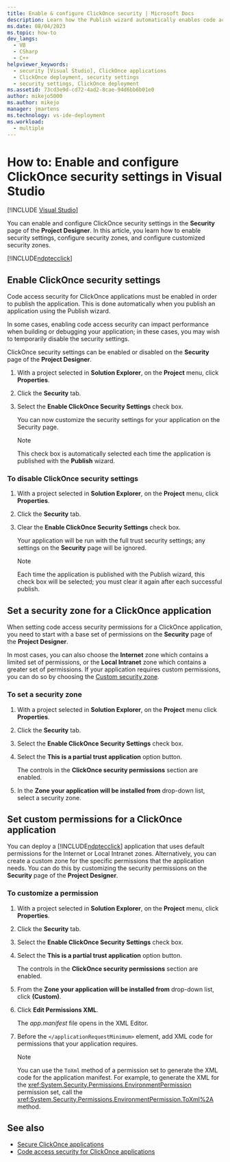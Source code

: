 ```yaml
---
title: Enable & configure ClickOnce security | Microsoft Docs
description: Learn how the Publish wizard automatically enables code access security for ClickOnce applications to publish the application.
ms.date: 08/04/2023
ms.topic: how-to
dev_langs: 
  - VB
  - CSharp
  - C++
helpviewer_keywords: 
  - security [Visual Studio], ClickOnce applications
  - ClickOnce deployment, security settings
  - security settings, ClickOnce deployment
ms.assetid: 73cd3e9d-cd72-4ad2-8cae-94d6bb6b01e0
author: mikejo5000
ms.author: mikejo
manager: jmartens
ms.technology: vs-ide-deployment
ms.workload: 
  - multiple
---
```

# How to: Enable and configure ClickOnce security settings in Visual Studio

 [!INCLUDE [Visual Studio](~/includes/applies-to-version/vs-windows-only.md)]

You can enable and configure ClickOnce security settings in the **Security** page of the **Project Designer**. In this article, you learn how to enable security settings, configure security zones, and configure customized security zones.

 [!INCLUDE[ndptecclick](../deployment/includes/dotnet-task-unsupported.md)]

## Enable ClickOnce security settings

Code access security for ClickOnce applications must be enabled in order to publish the application. This is done automatically when you publish an application using the Publish wizard.

In some cases, enabling code access security can impact performance when building or debugging your application; in these cases, you may wish to temporarily disable the security settings.

ClickOnce security settings can be enabled or disabled on the **Security** page of the **Project Designer**.

1. With a project selected in **Solution Explorer**, on the **Project** menu, click **Properties**.

2. Click the **Security** tab.

3. Select the **Enable ClickOnce Security Settings** check box.

     You can now customize the security settings for your application on the Security page.

    > [!NOTE]
    > This check box is automatically selected each time the application is published with the **Publish** wizard.

### To disable ClickOnce security settings

1. With a project selected in **Solution Explorer**, on the **Project** menu, click **Properties**.

2. Click the **Security** tab.

3. Clear the **Enable ClickOnce Security Settings** check box.

     Your application will be run with the full trust security settings; any settings on the **Security** page will be ignored.

    > [!NOTE]
    > Each time the application is published with the Publish wizard, this check box will be selected; you must clear it again after each successful publish.

## Set a security zone for a ClickOnce application

When setting code access security permissions for a ClickOnce application, you need to start with a base set of permissions on the **Security** page of the **Project Designer**.

In most cases, you can also choose the **Internet** zone which contains a limited set of permissions, or the **Local Intranet** zone which contains a greater set of permissions. If your application requires custom permissions, you can do so by choosing the [Custom security zone](#set-custom-permissions-for-a-clickonce-application).

### To set a security zone

1. With a project selected in **Solution Explorer**, on the **Project** menu click **Properties**.

2. Click the **Security** tab.

3. Select the **Enable ClickOnce Security Settings** check box.

4. Select the **This is a partial trust application** option button.

     The controls in the **ClickOnce security permissions** section are enabled.

5. In the **Zone your application will be installed from** drop-down list, select a security zone.

## Set custom permissions for a ClickOnce application

You can deploy a [!INCLUDE[ndptecclick](../deployment/includes/ndptecclick_md.md)] application that uses default permissions for the Internet or Local Intranet zones. Alternatively, you can create a custom zone for the specific permissions that the application needs. You can do this by customizing the security permissions on the **Security** page of the **Project Designer**.

### To customize a permission

1. With a project selected in **Solution Explorer**, on the **Project** menu, click **Properties**.

2. Click the **Security** tab.

3. Select the **Enable ClickOnce Security Settings** check box.

4. Select the **This is a partial trust application** option button.

     The controls in the **ClickOnce security permissions** section are enabled.

5. From the **Zone your application will be installed from** drop-down list, click **(Custom)**.

6. Click **Edit Permissions XML**.

     The *app.manifest* file opens in the XML Editor.

7. Before the `</applicationRequestMinimum>` element, add XML code for permissions that your application requires.

    > [!NOTE]
    > You can use the `ToXml` method of a permission set to generate the XML code for the application manifest. For example, to generate the XML for the <xref:System.Security.Permissions.EnvironmentPermission> permission set, call the <xref:System.Security.Permissions.EnvironmentPermission.ToXml%2A> method.

## See also

- [Secure ClickOnce applications](../deployment/securing-clickonce-applications.md)
- [Code access security for ClickOnce applications](../deployment/code-access-security-for-clickonce-applications.md)
